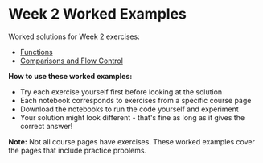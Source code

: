 # Week 2 Worked Examples

Worked solutions for Week 2 exercises:

- [Functions](week_2_functions.ipynb)
- [Comparisons and Flow Control](week_2_comparisons_and_flow_control.ipynb)

**How to use these worked examples:**
- Try each exercise yourself first before looking at the solution
- Each notebook corresponds to exercises from a specific course page
- Download the notebooks to run the code yourself and experiment
- Your solution might look different - that's fine as long as it gives the correct answer!

**Note:** Not all course pages have exercises. These worked examples cover the pages that include practice problems.
